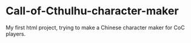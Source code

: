 # Call-of-Cthulhu-character-maker
My first html project, trying to make a Chinese character maker for CoC players.
